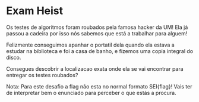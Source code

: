 # Exam Heist

Os testes de algoritmos foram roubados pela famosa hacker da UM! Ela já passou a
cadeira por isso nós sabemos que está a trabalhar para alguem!

Felizmente conseguimos apanhar o portatil dela quando ela estava a estudar na
biblioteca e foi a casa de banho, e fizemos uma copia integral do disco.

Consegues descobrir a localizacao exata onde ela se vai encontrar para entregar os testes roubados?

Nota: Para este desafio a flag não esta no normal formato SEI{flag}! Vais ter de
interpretar bem o enunciado para perceber o que estás a procura.
